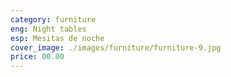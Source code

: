 ```yaml
---
category: furniture
eng: Night tables
esp: Mesitas de noche
cover_image: ./images/furniture/furniture-9.jpg
price: 00.00
---
```

 
